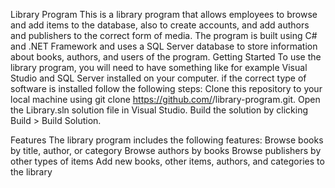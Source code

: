 Library Program
This is a library program that allows employees to browse and add items to the database, also to create accounts, and add authors and publishers to the correct form of media. The program is built using C# and .NET Framework and uses a SQL Server database to store information about books, authors, and users of the program.
Getting Started
To use the library program, you will need to have something like for example Visual Studio and SQL Server installed on your computer.
if the correct type of software is installed follow the following steps:
Clone this repository to your local machine using git clone https://github.com/<your-github-username>/library-program.git.
Open the Library.sln solution file in Visual Studio.
Build the solution by clicking Build > Build Solution.

Features
The library program includes the following features:
Browse books by title, author, or category
Browse authors by books
Browse publishers by other types of items
Add new books, other items, authors, and categories to the library
